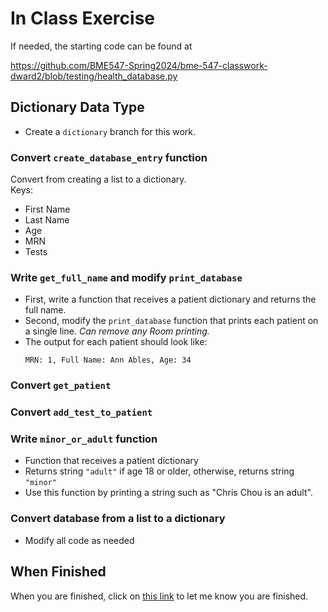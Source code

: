 # In Class Exercise

If needed, the starting code can be found at 

<https://github.com/BME547-Spring2024/bme-547-classwork-dward2/blob/testing/health_database.py>

## Dictionary Data Type
* Create a `dictionary` branch for this work.

### Convert `create_database_entry` function
Convert from creating a list to a dictionary.  
Keys:  
* First Name
* Last Name
* Age
* MRN
* Tests

### Write `get_full_name` and modify `print_database`
  * First, write a function that receives a patient dictionary and returns
    the full name.
  * Second, modify the `print_database` function that prints each patient on 
    a single line.  *Can remove any Room printing.*
  * The output for each patient should look like:
    ```
    MRN: 1, Full Name: Ann Ables, Age: 34
    ```
### Convert `get_patient`

### Convert `add_test_to_patient`
  
### Write `minor_or_adult` function
  * Function that receives a patient dictionary
  * Returns string `"adult"` if age 18 or older, otherwise, returns string
     `"minor"`
  * Use this function by printing a string such as "Chris Chou is an adult".

### Convert database from a list to a dictionary
  * Modify all code as needed

## When Finished
When you are finished, click on
<a href="http://daw.colab.duke.edu/done" target="_blank">this link</a>
to let me know you are finished.